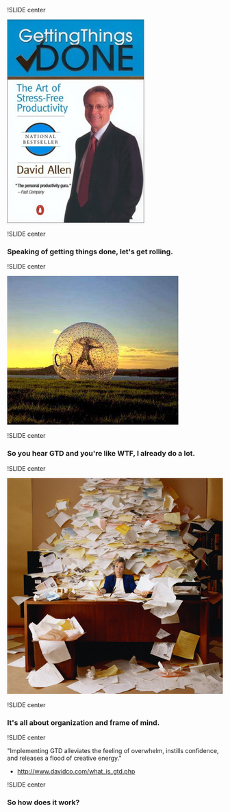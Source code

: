!SLIDE center

![GTD Book](gtd-book.jpg)

!SLIDE center

### Speaking of getting things done, let's get rolling. ###

!SLIDE center

![Zorbing](zorbing.jpg)

!SLIDE center

### So you hear GTD and you're like WTF, I already do a lot. ###

!SLIDE center

![Paperwork](paperwork.gif)

!SLIDE center

### It's all about organization and frame of mind. ###

!SLIDE center

"Implementing GTD alleviates the feeling of overwhelm, instills confidence, and releases a flood of creative energy."
 - http://www.davidco.com/what_is_gtd.php

!SLIDE center

### So how does it work? ###
